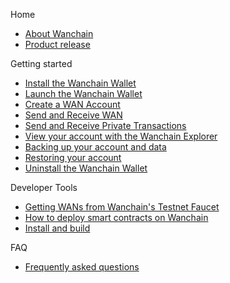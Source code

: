 Home
* [About Wanchain](https://github.com/wanchain/go-wanchain/wiki)
* [Product release](https://github.com/wanchain/go-wanchain/releases/tag/v1.0.0)

Getting started
* [Install the Wanchain Wallet](https://github.com/wanchain/go-wanchain/wiki/Install-the-Wanchain-Wallet)
* [Launch the Wanchain Wallet](https://github.com/wanchain/go-wanchain/wiki/Launch-the-Wanchain-Wallet)
* [Create a WAN Account](https://github.com/wanchain/go-wanchain/wiki/Create-a-WAN-account)
* [Send and Receive WAN](https://github.com/wanchain/go-wanchain/wiki/Send-and-Receive-WAN)
* [Send and Receive Private Transactions](https://github.com/wanchain/go-wanchain/wiki/Send-and-Receive-Private-Transactions)
* [View your account with the Wanchain Explorer](https://github.com/wanchain/go-wanchain/wiki/View-your-account-with-the-Wanchain-Explorer)
* [Backing up your account and data](https://github.com/wanchain/go-wanchain/wiki/Backing-up-your-account-and-data)
* [Restoring your account](https://github.com/wanchain/go-wanchain/wiki/Restoring-your-account)
* [Uninstall the Wanchain Wallet](https://github.com/wanchain/go-wanchain/wiki/Uninstall-the-Wanchain-Wallet)

Developer Tools
* [Getting WANs from Wanchain's Testnet Faucet](https://github.com/wanchain/go-wanchain/wiki/Getting-WANs-from-Wanchain's-Testnet-Faucet)
* [How to deploy smart contracts on Wanchain](https://github.com/wanchain/go-wanchain/wiki/How--to-deploy-smart-contracts-on-Wanchain)
* [Install and build](https://github.com/wanchain/go-wanchain/wiki/Install-and-build)

FAQ
* [Frequently asked questions](https://github.com/wanchain/go-wanchain/wiki/Uninstall-the-Wanchain-Wallet)






